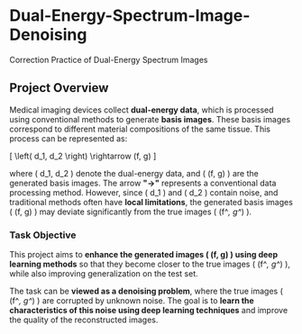 # Dual-Energy-Spectrum-Image-Denoising
Correction Practice of Dual-Energy Spectrum Images

## Project Overview  
Medical imaging devices collect **dual-energy data**, which is processed using conventional methods to generate **basis images**. These basis images correspond to different material compositions of the same tissue. This process can be represented as:  

\[
\left( d_1, d_2 \right) \rightarrow (f, g)
\]

where \( d_1, d_2 \) denote the dual-energy data, and \( (f, g) \) are the generated basis images. The arrow **"→"** represents a conventional data processing method. However, since \( d_1 \) and \( d_2 \) contain noise, and traditional methods often have **local limitations**, the generated basis images \( (f, g) \) may deviate significantly from the true images \( (f^*, g^*) \).  

### Task Objective  
This project aims to **enhance the generated images \( (f, g) \) using deep learning methods** so that they become closer to the true images \( (f^*, g^*) \), while also improving generalization on the test set.  

The task can be **viewed as a denoising problem**, where the true images \( (f^*, g^*) \) are corrupted by unknown noise. The goal is to **learn the characteristics of this noise using deep learning techniques** and improve the quality of the reconstructed images.  
